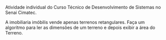 Atividade individual do Curso Técnico de Desenvolvimento de Sistemas no Senai Cimatec.

A imobiliaria imóbilis vende apenas terrenos retangulares. Faça um algoritmo para ler as dimensões de um terreno e depois exibir a área do Terreno.
